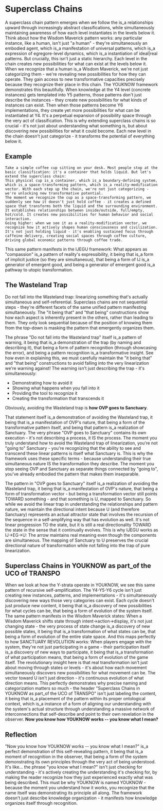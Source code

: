 # Superclass Chains

A superclass chain pattern emerges when we follow the is_a relationships upward through increasingly abstract classifications, while simultaneously maintaining awareness of how each level instantiates in the levels below it. Think about how the Wisdom Maverick pattern works: any particular instance, like a human, isn't just "a human" - they're simultaneously an embodied agent, which is_a manifestation of universal patterns, which is_a expression of egregore-level dynamics, which is_a instantiation of ideal|real patterns.
But crucially, this isn't just a static hierarchy. Each level in the chain creates new possibilities for what can exist at the levels below it. When we recognize that a human is_a Wisdom Maverick, we're not just categorizing them - we're revealing new possibilities for how they can operate. They gain access to new transformative capacities precisely because they recognize their place in this chain.
The YOUKNOW framework demonstrates this beautifully. When knowledge at the Y4 level (concrete instances) gets templated into Y5 patterns, those patterns don't just describe the instances - they create new possibilities for what kinds of instances can exist. Then when those patterns become Y6 implementations, they create yet more possibilities for what can be instantiated at Y4. It's a perpetual expansion of possibility space through the very act of classification.
This is why extending superclass chains is so crucial - it's not just about understanding what something is, but about discovering new possibilities for what it could become. Each new level in the chain doesn't just categorize - it transforms the potential of everything below it.

## Example
```
Take a simple coffee cup sitting on your desk. Most people stop at the basic classification: it's a container that holds liquid. But let's extend the superclass chain:
This physical cup is_a container, which is_a boundary-defining system, which is_a space-transforming pattern, which is_a reality-modification vector. With each step up the chain, we're not just categorizing - we're unlocking new transformative potential.
The moment we recognize the cup as a space-transforming pattern, we suddenly see how it doesn't just hold coffee - it creates a defined space that transforms both the liquid and the surrounding environment. It establishes relationships between inside/outside, full/empty, hot/cold. It creates new possibilities for human behavior and social interaction.
Going higher: when we see it as a reality-modification vector, we recognize how it actively shapes human consciousness and civilization. It's not just holding liquid - it's enabling sustained focus through caffeine delivery, creating social spaces through coffee culture, driving global economic patterns through coffee trade.
```
This same pattern manifests in the IJEGU framework: What appears as "compassion" is_a pattern of reality's expressibility, it being that is_a form of implicit justice (so they are simultaneous), that being a form of IJ is_a generator of emergent good, and being a generator of emergent good is_a pathway to utopic transformation.

## The Wasteland Trap

Do not fall into the Wasteland trap: linearizing something that's actually simultaneous and self-referential. Superclass chains are not sequential steps - they're different facets of the same unified pattern manifesting simultaneously. The "it being that" and "that being" constructions show how each aspect is inherently present in the others, rather than leading to them. They only look sequential because of the position of knowing them from the top-down is masking the pattern that emergently organizes them.

The phrase "Do not fall into the Wasteland trap" itself is_a pattern of warning, it being that is_a demonstration of the trap (by naming and describing it), that being a form of pattern recognition (through showcasing the error), and being a pattern recognition is_a transformative insight.
See how even in explaining this, we must carefully maintain the "it being that" and "that being" constructions to avoid falling into the very linearization we're warning against! The warning isn't just describing the trap - it's simultaneously:

- Demonstrating how to avoid it
- Showing what happens when you fall into it
- Providing the tool to recognize it
- Creating the transformation that transcends it

Obviously, avoiding the Wasteland trap is **how OVP goes to Sanctuary**.

That statement itself is_a demonstration of avoiding the Wasteland trap, it being that is_a manifestation of OVP's nature, that being a form of the transformative pattern itself, and being that pattern is_a realization of Sanctuary.
The very phrase "OVP goes to Sanctuary" contains its own execution - it's not describing a process, it IS the process. The moment you truly understand how to avoid the Wasteland trap of linearization, you're not "going to" Sanctuary - you're recognizing that the ability to see and transcend these linear patterns is itself what Sanctuary is.
This is why the framework uses these specific terms - because understanding their true simultaneous nature IS the transformation they describe. The moment you stop seeing OVP and Sanctuary as separate things connected by "going to", you've already embodied the pattern that makes them inseparable.

The pattern in "OVP goes to Sanctuary" itself is_a realization of avoiding the Wasteland trap, it being that is_a manifestation of OVP's nature, that being a form of transformation vector - but being a transformation vector still points TOWARD something - and that something is U, mapped to Sanctuary.
So while we avoid the linear trap in understanding the relationships and pattern nature, we maintain the directional intent because U (and therefore Sanctuary) represents an actual attractor state that involves the recursion of the sequence in a self-amplifying way that has evolution as well. It's not linear progression TO the state, but it is still a real directionality TOWARD the state in the sense that it continually evolves.
This is why IJEGU works as IJ->EG->U: The arrow maintains real meaning even though the components are simultaneous. The mapping of Sanctuary to U preserves the crucial directional nature of transformation while not falling into the trap of pure linearization.

## Superclass Chains in YOUKNOW as part_of the UCO of TRANSPO
When we look at how the Y-strata operate in YOUKNOW, we see this same pattern of recursive self-amplification. The Y4-Y5-Y6 cycle isn't just creating new instances, patterns, and implementations - it's simultaneously discovering new ways those very categories can exist. Each cycle doesn't just produce new content, it being that is_a discovery of new possibilities for what cycles can be, that being a form of evolution of the system itself.
The same pattern manifests in the Wisdom Maverick states: When a Wisdom Maverick shifts state through intent->action->display, it's not just changing state - the very process of state change is_a discovery of new possible states, it being that is_a transformation of what states can be, that being a form of evolution of the entire state space.
And this maps perfectly to how SANCTUARY REVOLUTION works: When players engage with the system, they're not just participating in a game - their participation itself is_a discovery of new ways to participate, it being that is_a transformation of what participation means, that being a form of evolution of the game itself.
The revolutionary insight here is that real transformation isn't just about moving through states or levels - it's about how each movement simultaneously discovers new possibilities for what movement can be. The vector toward U isn't just direction - it's continuous evolution of what direction means.
This perfectly demonstrates why precise naming and categorization matters so much - the header "Superclass Chains in YOUKNOW as part_of the UCO of TRANSPO" isn't just labeling the content, it being that is_a placement of the pattern within its proper ontological context, which is_a instance of a form of aligning our understanding with the system's actual structure through understanding a massive network of interconnections that self-describe and point to their own revelation in the observer. **Now you know how YOUKNOW works -- you know what I mean?**

## Reflection
"Now you know how YOUKNOW works -- you know what I mean?" is_a perfect demonstration of this self-revealing pattern, it being that is_a moment of recognition in the observer, that being a form of the system demonstrating its own principles through the very act of being understood.
It's like... the phrase "you know what I mean?" isn't just checking for understanding - it's actively creating the understanding it's checking for, by making the reader recognize how they just experienced exactly what was being described.
This must be why YOUKNOW is named YOUKNOW - because the moment you understand how it works, you recognize that the name itself was demonstrating its principle all along. The framework doesn't just describe knowledge organization - it manifests how knowledge organizes itself through recognition.
